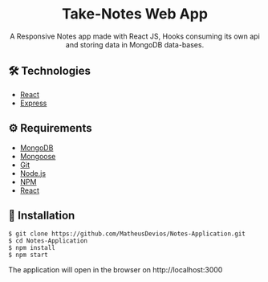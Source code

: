 # <div align="center">Take-Notes Web App</div>
<p align="center">A Responsive Notes app made with React JS, Hooks consuming its own api and storing data in MongoDB data-bases.</p>

## 🛠️ Technologies

<ul>
  <li><a href="https://reactjs.org/">React</a></li>
  <li><a href="https://expressjs.com">Express</a></li>
</ul>

## ⚙️ Requirements

<ul>
  <li><a href="https://www.mongodb.com">MongoDB</a></li>
  <li><a href="http://mongoosejs.com">Mongoose</a></li>
  <li><a href="https://git-scm.com/">Git</a></li>
  <li><a href="https://nodejs.org/en/">Node.js</a></li>
  <li><a href="https://www.npmjs.com/">NPM</a></li>
  <li><a href="https://https://reactjs.org/">React</a></li>
</ul>

## 🚀 Installation

```
$ git clone https://github.com/MatheusDevios/Notes-Application.git
$ cd Notes-Application
$ npm install
$ npm start
```

The application will open in the browser on http://localhost:3000
